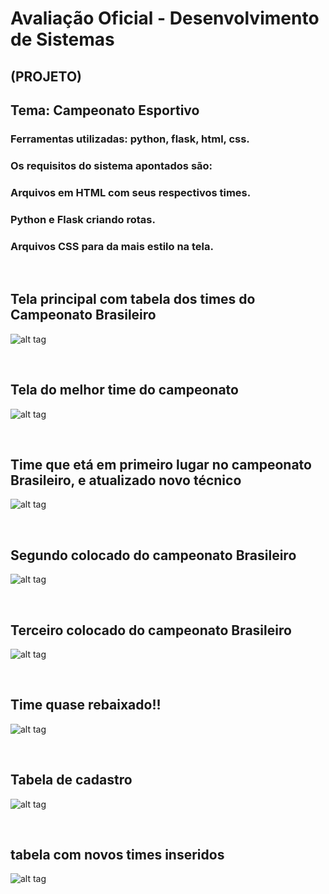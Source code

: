 # Avaliação Oficial  - Desenvolvimento de Sistemas 

## (PROJETO)

## Tema: Campeonato Esportivo

### Ferramentas utilizadas: python, flask, html, css.
### Os requisitos do sistema apontados são:
### Arquivos em HTML com seus respectivos times.
### Python e Flask criando rotas.
### Arquivos CSS para da mais estilo na tela.

<br>

## Tela principal com tabela dos times do Campeonato Brasileiro
![alt tag](https://github.com/MariaDiane/Desenv_Sistema_Avaliacao_oficial/blob/main/imagem1.png)

<br>

##  Tela do melhor time do campeonato
![alt tag](https://github.com/MariaDiane/Desenv_Sistema_Avaliacao_oficial/blob/main/imagem2.png)

<br>

##  Time que etá em primeiro lugar no  campeonato Brasileiro, e atualizado novo técnico
![alt tag](https://github.com/MariaDiane/Desenv_Sistema_Avaliacao_oficial/blob/main/imagem3.png)

<br>

##  Segundo colocado do  campeonato Brasileiro
![alt tag](https://github.com/MariaDiane/Desenv_Sistema_Avaliacao_oficial/blob/main/imagem4.png)

<br>

##  Terceiro colocado do  campeonato Brasileiro
![alt tag](https://github.com/MariaDiane/Desenv_Sistema_Avaliacao_oficial/blob/main/imagem5.png)

<br>

##  Time quase rebaixado!!
![alt tag](https://github.com/MariaDiane/Desenv_Sistema_Avaliacao_oficialAc5/blob/main/imagem6.png)

<br>

##  Tabela de cadastro
![alt tag](https://github.com/MariaDiane/Desenv_Sistema_Avaliacao_oficial/blob/main/imagem7.png)

<br>

##  tabela com novos times inseridos
![alt tag](https://github.com/MariaDiane/Desenv_Sistema_Avaliacao_oficial/blob/main/imagem8.png)


